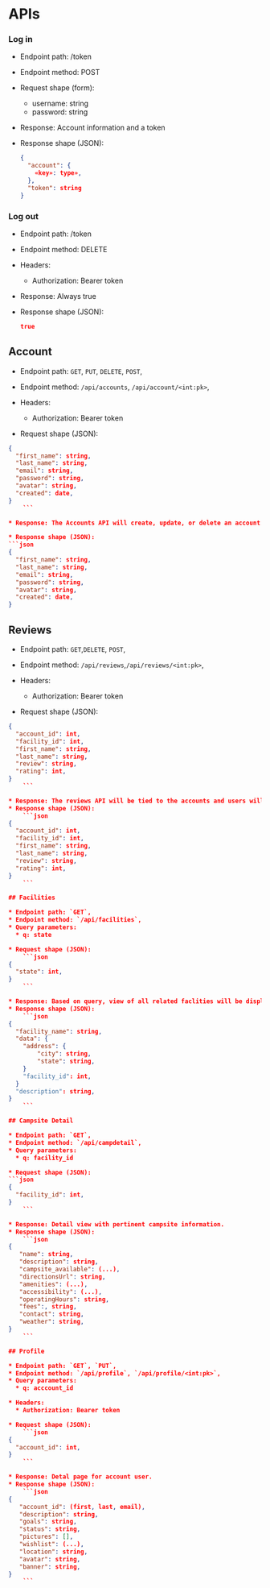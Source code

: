 # APIs

### Log in

* Endpoint path: /token
* Endpoint method: POST

* Request shape (form):
  * username: string
  * password: string

* Response: Account information and a token
* Response shape (JSON):
    ```json
    {
      "account": {
        «key»: type»,
      },
      "token": string
    }
    ```

### Log out

* Endpoint path: /token
* Endpoint method: DELETE

* Headers:
  * Authorization: Bearer token

* Response: Always true
* Response shape (JSON):
    ```json
    true
    ```

## Account

* Endpoint path: `GET`, `PUT`, `DELETE`, `POST`,
* Endpoint method: `/api/accounts`, `/api/account/<int:pk>`,

* Headers:
  * Authorization: Bearer token

* Request shape (JSON):
```json
{
  "first_name": string,
  "last_name": string,
  "email": string,
  "password": string,
  "avatar": string,
  "created": date,
}
    ```

* Response: The Accounts API will create, update, or delete an account for a user on the Camp Scout website. Users will need to enter in all of the information listed to create an account.

* Response shape (JSON):
```json
{
  "first_name": string,
  "last_name": string,
  "email": string,
  "password": string,
  "avatar": string,
  "created": date,
}
```

## Reviews

* Endpoint path: `GET`,`DELETE`, `POST`,
* Endpoint method: `/api/reviews`,`/api/reviews/<int:pk>`,

* Headers:
  * Authorization: Bearer token

* Request shape (JSON):
```json
{
  "account_id": int,
  "facility_id": int,
  "first_name": string,
  "last_name": string,
  "review": string,
  "rating": int,
}
    ```

* Response: The reviews API will be tied to the accounts and users will update.
* Response shape (JSON):
    ```json
{
  "account_id": int,
  "facility_id": int,
  "first_name": string,
  "last_name": string,
  "review": string,
  "rating": int,
}
    ```

## Facilities

* Endpoint path: `GET`,
* Endpoint method: `/api/facilities`,
* Query parameters:
  * q: state

* Request shape (JSON):
    ```json
{
  "state": int,
}
    ```

* Response: Based on query, view of all related faclities will be displayed.
* Response shape (JSON):
    ```json
{
  "facility_name": string,
  "data": {
    "address": {
        "city": string,
        "state": string,
    }
    "facility_id": int,
  }
  "description": string,
}
    ```

## Campsite Detail

* Endpoint path: `GET`,
* Endpoint method: `/api/campdetail`,
* Query parameters:
  * q: facility_id

* Request shape (JSON):
```json
{
  "facility_id": int,
}
    ```

* Response: Detail view with pertinent campsite information.
* Response shape (JSON):
    ```json
{
   "name": string,
   "description": string,
   "campsite_available": (...),
   "directionsUrl": string,
   "amenities": (...),
   "accessibility": (...),
   "operatingHours": string,
   "fees":, string,
   "contact": string,
   "weather": string,
}
    ```

## Profile

* Endpoint path: `GET`, `PUT`,
* Endpoint method: `/api/profile`, `/api/profile/<int:pk>`,
* Query parameters:
  * q: acccount_id

* Headers:
  * Authorization: Bearer token

* Request shape (JSON):
    ```json
{
  "account_id": int,
}
    ```

* Response: Detal page for account user.
* Response shape (JSON):
    ```json
{
   "account_id": (first, last, email),
   "description": string,
   "goals": string,
   "status": string,
   "pictures": [],
   "wishlist": (...),
   "location": string,
   "avatar": string,
   "banner": string,
}
    ```
